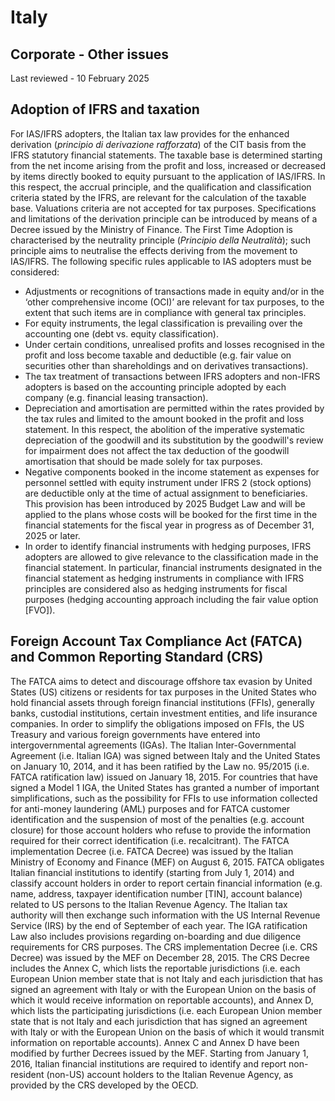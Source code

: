 # Italy
## Corporate - Other issues
Last reviewed - 10 February 2025
## Adoption of IFRS and taxation
For IAS/IFRS adopters, the Italian tax law provides for the enhanced derivation (_principio di derivazione rafforzata_) of the CIT basis from the IFRS statutory financial statements.
The taxable base is determined starting from the net income arising from the profit and loss, increased or decreased by items directly booked to equity pursuant to the application of IAS/IFRS. In this respect, the accrual principle, and the qualification and classification criteria stated by the IFRS, are relevant for the calculation of the taxable base. Valuations criteria are not accepted for tax purposes. Specifications and limitations of the derivation principle can be introduced by means of a Decree issued by the Ministry of Finance.
The First Time Adoption is characterised by the neutrality principle (_Principio della Neutralità_); such principle aims to neutralise the effects deriving from the movement to IAS/IFRS.
The following specific rules applicable to IAS adopters must be considered:
  * Adjustments or recognitions of transactions made in equity and/or in the ‘other comprehensive income (OCI)’ are relevant for tax purposes, to the extent that such items are in compliance with general tax principles.
  * For equity instruments, the legal classification is prevailing over the accounting one (debt vs. equity classification).
  * Under certain conditions, unrealised profits and losses recognised in the profit and loss become taxable and deductible (e.g. fair value on securities other than shareholdings and on derivatives transactions).
  * The tax treatment of transactions between IFRS adopters and non-IFRS adopters is based on the accounting principle adopted by each company (e.g. financial leasing transaction).
  * Depreciation and amortisation are permitted within the rates provided by the tax rules and limited to the amount booked in the profit and loss statement. In this respect, the abolition of the imperative systematic depreciation of the goodwill and its substitution by the goodwill's review for impairment does not affect the tax deduction of the goodwill amortisation that should be made solely for tax purposes.
  * Negative components booked in the income statement as expenses for personnel settled with equity instrument under IFRS 2 (stock options) are deductible only at the time of actual assignment to beneficiaries. This provision has been introduced by 2025 Budget Law and will be applied to the plans whose costs will be booked for the first time in the financial statements for the fiscal year in progress as of December 31, 2025 or later.
  * In order to identify financial instruments with hedging purposes, IFRS adopters are allowed to give relevance to the classification made in the financial statement. In particular, financial instruments designated in the financial statement as hedging instruments in compliance with IFRS principles are considered also as hedging instruments for fiscal purposes (hedging accounting approach including the fair value option [FVO]).


## Foreign Account Tax Compliance Act (FATCA) and Common Reporting Standard (CRS)
The FATCA aims to detect and discourage offshore tax evasion by United States (US) citizens or residents for tax purposes in the United States who hold financial assets through foreign financial institutions (FFIs), generally banks, custodial institutions, certain investment entities, and life insurance companies.
In order to simplify the obligations imposed on FFIs, the US Treasury and various foreign governments have entered into intergovernmental agreements (IGAs).
The Italian Inter-Governmental Agreement (i.e. Italian IGA) was signed between Italy and the United States on January 10, 2014, and it has been ratified by the Law no. 95/2015 (i.e. FATCA ratification law) issued on January 18, 2015. 
For countries that have signed a Model 1 IGA, the United States has granted a number of important simplifications, such as the possibility for FFIs to use information collected for anti-money laundering (AML) purposes and for FATCA customer identification and the suspension of most of the penalties (e.g. account closure) for those account holders who refuse to provide the information required for their correct identification (i.e. recalcitrant).
The FATCA implementation Decree (i.e. FATCA Decree) was issued by the Italian Ministry of Economy and Finance (MEF) on August 6, 2015.
FATCA obligates Italian financial institutions to identify (starting from July 1, 2014) and classify account holders in order to report certain financial information (e.g. name, address, taxpayer identification number [TIN], account balance) related to US persons to the Italian Revenue Agency. The Italian tax authority will then exchange such information with the US Internal Revenue Service (IRS) by the end of September of each year.
The IGA ratification Law also includes provisions regarding on-boarding and due diligence requirements for CRS purposes.
The CRS implementation Decree (i.e. CRS Decree) was issued by the MEF on December 28, 2015. The CRS Decree includes the Annex C, which lists the reportable jurisdictions (i.e. each European Union member state that is not Italy and each jurisdiction that has signed an agreement with Italy or with the European Union on the basis of which it would receive information on reportable accounts), and Annex D, which lists the participating jurisdictions (i.e. each European Union member state that is not Italy and each jurisdiction that has signed an agreement with Italy or with the European Union on the basis of which it would transmit information on reportable accounts). Annex C and Annex D have been modified by further Decrees issued by the MEF.
Starting from January 1, 2016, Italian financial institutions are required to identify and report non-resident (non-US) account holders to the Italian Revenue Agency, as provided by the CRS developed by the OECD.
